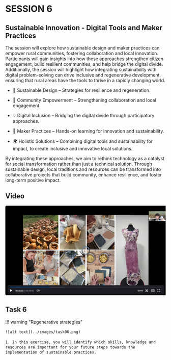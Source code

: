 # SESSION 6

## Sustainable Innovation - Digital Tools and Maker Practices

The session will explore how sustainable design and maker practices can empower rural communities, fostering collaboration and local innovation. Participants will gain insights into how these approaches strengthen citizen engagement, build resilient communities, and help bridge the digital divide. Additionally, the session will highlight how integrating sustainability with digital problem-solving can drive inclusive and regenerative development, ensuring that rural areas have the tools to thrive in a rapidly changing world.

- 🌱 Sustainable Design – Strategies for resilience and regeneration.

- 🤝 Community Empowerment – Strengthening collaboration and local engagement.

- 💡 Digital Inclusion – Bridging the digital divide through participatory approaches.

- 🔧 Maker Practices – Hands-on learning for innovation and sustainability.

- 🌍 Holistic Solutions – Combining digital tools and sustainability for impact, to create inclusive and innovative local solutions.

By integrating these approaches, we aim to rethink technology as a catalyst for social transformation rather than just a technical solution. Through sustainable design, local traditions and resources can be transformed into collaborative projects that build community, enhance resilience, and foster long-term positive impact.

## Video

[![Session 6 - 01/04/2025](../../images/video06.png)](https://iaac.zoom.us/rec/share/-cFlJk5I77x8d1jICB--pIg6ZeMsz0tDLCajYBUz-4raK9zDgv77xAeHAHyZfpyt.ri1aVE91WXJvh3aJ?startTime=1743505506000)


## Task 6 

!!! warning "Regenerative strategies"

    ![alt text](../images/task06.png)

    1. In this exercise, you will identify which skills, knowledge and resources are important for your future steps towards the implementation of sustainable practices.
 
